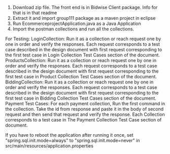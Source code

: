 1. Download zip file. The front end is in Bidwise Client package. Info for that is in that readme
2. Extract it and import group111 package as a maven project in eclipse
3. Run EcommerceprojectApplication.java as a Java Application
4. Import the postman collections and run all the collections.

For Testing:
LoginCollection: Run it as a collection or reach request one by one in order and verify the responses. Each request corresponds to a test case described in the design document with first request corresponding to the first test case in Login Collection Test Cases section of the document.
ProductsCollection: Run it as a collection or reach request one by one in order and verify the responses. Each request corresponds to a test case described in the design document with first request corresponding to the first test case in Product Collection Test Cases section of the document.
BiddingCollection: Run it as a collection or reach request one by one in order and verify the responses. Each request corresponds to a test case described in the design document with first request corresponding to the first test case in Bidding Collection Test Cases section of the document.
Payment Test Cases: For each payment collection, Run the first command in the collection. Take the id from response and paste it in the body of second request and then send that request and verify the response.
Each Collection corresponds to a test case in The Payment Collection Test Case section of document.

If you have to reboot the application after running it once, set "spring.sql.init.mode=always" to "spring.sql.init.mode=never" in src/main/resources/application.properties
